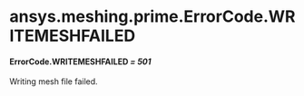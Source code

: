 <a id="ansys-meshing-prime-errorcode-writemeshfailed"></a>

# ansys.meshing.prime.ErrorCode.WRITEMESHFAILED

<a id="ansys.meshing.prime.ErrorCode.WRITEMESHFAILED"></a>

#### ErrorCode.WRITEMESHFAILED *= 501*

Writing mesh file failed.

<!-- !! processed by numpydoc !! -->

